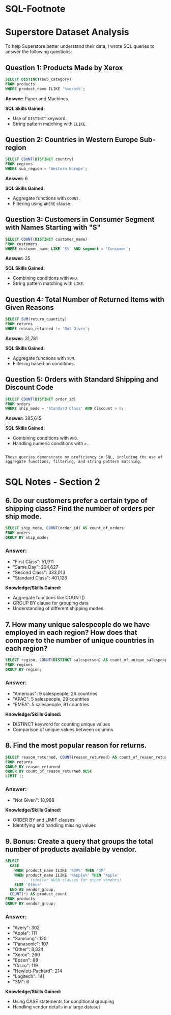 # SQL-Footnote

# Superstore Dataset Analysis

To help Superstore better understand their data, I wrote SQL queries to answer the following questions:

## Question 1: Products Made by Xerox
```sql
SELECT DISTINCT(sub_category)
FROM products
WHERE product_name ILIKE '%xerox%';
```
**Answer:** Paper and Machines

**SQL Skills Gained:**
- Use of `DISTINCT` keyword.
- String pattern matching with `ILIKE`.

## Question 2: Countries in Western Europe Sub-region
```sql
SELECT COUNT(DISTINCT country)
FROM regions
WHERE sub_region = 'Western Europe';
```
**Answer:** 6

**SQL Skills Gained:**
- Aggregate functions with `COUNT`.
- Filtering using `WHERE` clause.

## Question 3: Customers in Consumer Segment with Names Starting with "S"
```sql
SELECT COUNT(DISTINCT customer_name)
FROM customers
WHERE customer_name LIKE 'S%' AND segment = 'Consumer';
```
**Answer:** 35

**SQL Skills Gained:**
- Combining conditions with `AND`.
- String pattern matching with `LIKE`.

## Question 4: Total Number of Returned Items with Given Reasons
```sql
SELECT SUM(return_quantity)
FROM returns
WHERE reason_returned != 'Not Given';
```
**Answer:** 31,781

**SQL Skills Gained:**
- Aggregate functions with `SUM`.
- Filtering based on conditions.

## Question 5: Orders with Standard Shipping and Discount Code
```sql
SELECT COUNT(DISTINCT order_id)
FROM orders
WHERE ship_mode = 'Standard Class' AND discount > 0;
```
**Answer:** 385,615

**SQL Skills Gained:**
- Combining conditions with `AND`.
- Handling numeric conditions with `>`.

```

These queries demonstrate my proficiency in SQL, including the use of aggregate functions, filtering, and string pattern matching.
```

# SQL Notes - Section 2

## 6. Do our customers prefer a certain type of shipping class? Find the number of orders per ship mode.

```sql
SELECT ship_mode, COUNT(order_id) AS count_of_orders
FROM orders
GROUP BY ship_mode;
```

### Answer:
- "First Class": 51,911
- "Same Day": 204,627
- "Second Class": 333,013
- "Standard Class": 401,126

**Knowledge/Skills Gained:**
- Aggregate functions like COUNT()
- GROUP BY clause for grouping data
- Understanding of different shipping modes

## 7. How many unique salespeople do we have employed in each region? How does that compare to the number of unique countries in each region?

```sql
SELECT region, COUNT(DISTINCT salesperson) AS count_of_unique_salespeople, COUNT(DISTINCT country) AS count_of_unique_countries
FROM regions
GROUP BY region;
```

### Answer:
- "Americas": 9 salespeople, 26 countries
- "APAC": 5 salespeople, 29 countries
- "EMEA": 5 salespeople, 91 countries

**Knowledge/Skills Gained:**
- DISTINCT keyword for counting unique values
- Comparison of unique values between columns

## 8. Find the most popular reason for returns.

```sql
SELECT reason_returned, COUNT(reason_returned) AS count_of_reason_returned
FROM returns
GROUP BY reason_returned
ORDER BY count_of_reason_returned DESC
LIMIT 1;
```

### Answer:
- "Not Given": 18,988

**Knowledge/Skills Gained:**
- ORDER BY and LIMIT clauses
- Identifying and handling missing values

## 9. Bonus: Create a query that groups the total number of products available by vendor.

```sql
SELECT
  CASE
    WHEN product_name ILIKE '%3M%' THEN '3M'
    WHEN product_name ILIKE '%Apple%' THEN 'Apple'
    -- ... (similar WHEN clauses for other vendors)
    ELSE 'Other'
  END AS vendor_group,
  COUNT(*) AS product_count
FROM products
GROUP BY vendor_group;
```

### Answer:
- "Avery": 302
- "Apple": 111
- "Samsung": 120
- "Panasonic": 107
- "Other": 8,824
- "Xerox": 260
- "Epson": 88
- "Cisco": 119
- "Hewlett-Packard": 214
- "Logitech": 141
- "3M": 6

**Knowledge/Skills Gained:**
- Using CASE statements for conditional grouping
- Handling vendor details in a large dataset


